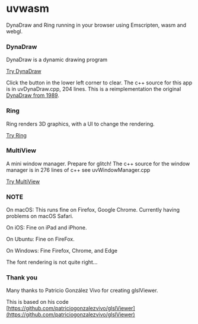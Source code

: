 # uvwasm

DynaDraw and Ring running in your browser using Emscripten, wasm and webgl.

### DynaDraw

DynaDraw is a dynamic drawing program

[Try DynaDraw](https://paulhaeberli.github.io/uvwasm/dynadraw/index.html)

Click the button in the lower left corner to clear. The c++ source for this
app is in uvDynaDraw.cpp, 204 lines. This is a reimplementation the original
[DynaDraw from 1989](http://www.graficaobscura.com/dyna/index.html).

### Ring

Ring renders 3D graphics, with a UI to change the rendering.

[Try Ring](https://paulhaeberli.github.io/uvwasm/ring/index.html)

### MultiView

A mini window manager. Prepare for glitch! The c++ source for the window
manager is in 276 lines of c++ see uvWindowManager.cpp

[Try MultiView](https://paulhaeberli.github.io/uvwasm/multiview/index.html)


### NOTE

On macOS: This runs fine on Firefox, Google Chrome. Currently having problems on macOS Safari.

On iOS: Fine on iPad and iPhone.

On Ubuntu: Fine on FireFox.

On Windows: Fine Firefox, Chrome, and Edge

The font rendering is not quite right...


### Thank you

Many thanks to Patricio González Vivo for creating glslViewer.

This is based on his code [https://github.com/patriciogonzalezvivo/glslViewer](https://github.com/patriciogonzalezvivo/glslViewer)

